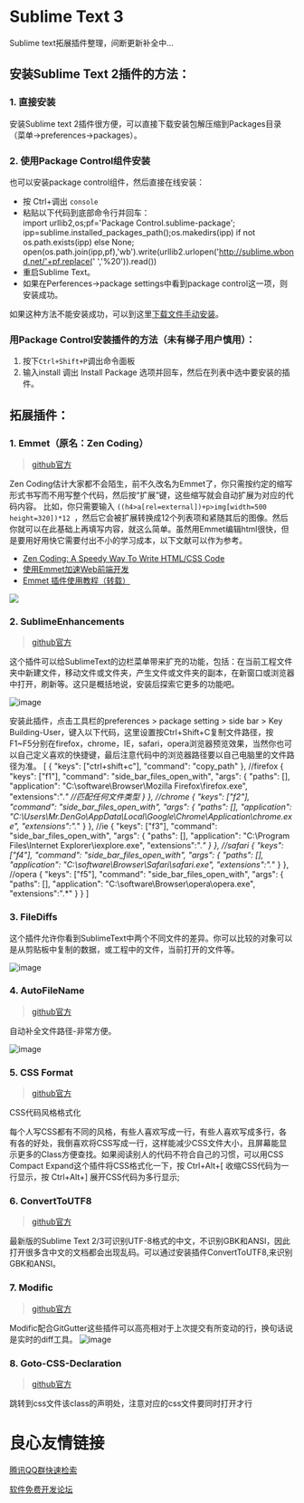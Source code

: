 # Sublime Text 3
Sublime text拓展插件整理，间断更新补全中...

## 安装Sublime Text 2插件的方法：

### 1. 直接安装
安装Sublime text 2插件很方便，可以直接下载安装包解压缩到Packages目录（菜单-\>preferences-\>packages）。

### 2. 使用Package Control组件安装
也可以安装package control组件，然后直接在线安装：
 	 
* 按 Ctrl+调出 `console`       
* 粘贴以下代码到底部命令行并回车：    
  import urllib2,os;pf='Package Control.sublime-package';
ipp=sublime.installed_packages_path();os.makedirs(ipp) if not os.path.exists(ipp) else None;
open(os.path.join(ipp,pf),'wb').write(urllib2.urlopen('http://sublime.wbond.net/'+pf.replace(' ','%20')).read())  
* 重启Sublime Text。               
* 如果在Perferences-\>package settings中看到package control这一项，则安装成功。  

如果这种方法不能安装成功，可以到这里[下载文件手动安装](http://wbond.net/sublime_packages/package_control/installation)。
  
### 用Package Control安装插件的方法（未有梯子用户慎用）：

1. 按下`Ctrl+Shift+P`调出命令面板	
2. 输入install 调出 Install Package 选项并回车，然后在列表中选中要安装的插件。


## 拓展插件：
### 1. Emmet（原名：Zen Coding）
> [github官方](https://github.com/emmetio/emmet)

Zen Coding估计大家都不会陌生，前不久改名为Emmet了，你只需按约定的缩写形式书写而不用写整个代码，然后按“扩展”键，这些缩写就会自动扩展为对应的代码内容。 比如，你只需要输入 `((h4>a[rel=external])+p>img[width=500 height=320])*12 `，然后它会被扩展转换成12个列表项和紧随其后的图像。然后你就可以在此基础上再填写内容，就这么简单。虽然用Emmet编辑html很快，但是要用好用快它需要付出不小的学习成本，以下文献可以作为参考。

* [Zen Coding: A Speedy Way To Write HTML/CSS Code](http://www.smashingmagazine.com/2009/11/21/zen-coding-a-new-way-to-write-html-code/)
* [使用Emmet加速Web前端开发](http://www.w3cplus.com/tools/using-emmet-speed-front-end-web-development.html)
* [Emmet 插件使用教程（转载）](http://www.yunxiu.org/blog/article/5490.htm)

![
](http://static.oschina.net/uploads/img/201402/05081902_YBUL.gif)

### 2. SublimeEnhancements
> [github官方](https://github.com/titoBouzout/SideBarEnhancements)

这个插件可以给SublimeText的边栏菜单带来扩充的功能，包括：在当前工程文件夹中新建文件，移动文件或文件夹，产生文件或文件夹的副本，在新窗口或浏览器中打开，刷新等。这只是概括地说，安装后探索它更多的功能吧。

![image](http://static.oschina.net/uploads/img/201402/05081904_CJ8r.gif)

安装此插件，点击工具栏的preferences > package setting > side bar > Key Building-User，键入以下代码，这里设置按Ctrl+Shift+C复制文件路径，按F1~F5分别在firefox，chrome，IE，safari，opera浏览器预览效果，当然你也可以自己定义喜欢的快捷键，最后注意代码中的浏览器路径要以自己电脑里的文件路径为准。
  [
    { "keys": ["ctrl+shift+c"], "command": "copy_path" },
    //firefox
    { "keys": ["f1"], "command": "side_bar_files_open_with",
             "args": {
                "paths": [],
                "application": "C:\\software\\Browser\\Mozilla Firefox\\firefox.exe",
                "extensions":".*" //匹配任何文件类型
            }
    },
    //chrome
    { "keys": ["f2"], "command": "side_bar_files_open_with",
            "args": {
                "paths": [],
                "application": "C:\\Users\\Mr.DenGo\\AppData\\Local\\Google\\Chrome\\Application\\chrome.exe",
                "extensions":".*"
            }
     },
    //ie
     { "keys": ["f3"], "command": "side_bar_files_open_with",
             "args": {
                "paths": [],
                "application": "C:\\Program Files\\Internet Explorer\\iexplore.exe",
                "extensions":".*"
            }
    },
    //safari
    { "keys": ["f4"], "command": "side_bar_files_open_with",
            "args": {
                "paths": [],
                "application": "C:\\software\\Browser\\Safari\\safari.exe",
                "extensions":".*"
            }
     },
     //opera
     { "keys": ["f5"], "command": "side_bar_files_open_with",
             "args": {
                "paths": [],
                "application": "C:\\software\\Browser\\opera\\opera.exe",
                "extensions":".*"
            }
    }
]
  
### 3. FileDiffs

这个插件允许你看到SublimeText中两个不同文件的差异。你可以比较的对象可以是从剪贴板中复制的数据，或工程中的文件，当前打开的文件等。

![image](http://static.oschina.net/uploads/img/201402/05081912_1if7.gif)

### 4. AutoFileName
> [github官方](https://github.com/BoundInCode/AutoFileName)

自动补全文件路径-非常方便。

![image](http://ww1.sinaimg.cn/large/7cc829d3gw1elzufip4n6j20m809hdgz.jpg)

### 5. CSS Format
> [github官方](https://github.com/mutian/Sublime-CSS-Format)

CSS代码风格格式化

每个人写CSS都有不同的风格，有些人喜欢写成一行，有些人喜欢写成多行，各有各的好处，我倒喜欢将CSS写成一行，这样能减少CSS文件大小，且屏幕能显示更多的Class方便查找。如果阅读别人的代码不符合自己的习惯，可以用CSS Compact Expand这个插件将CSS格式化一下，按 Ctrl+Alt+[ 收缩CSS代码为一行显示，按 Ctrl+Alt+] 展开CSS代码为多行显示;

### 6. ConvertToUTF8
> [github官方](https://github.com/seanliang/ConvertToUTF8)

最新版的Sublime Text 2/3可识别UTF-8格式的中文，不识别GBK和ANSI，因此打开很多含中文的文档都会出现乱码。可以通过安装插件ConvertToUTF8,来识别GBK和ANSI。

### 7. Modific
> [github官方](https://github.com/gornostal/Modific)

Modific配合GitGutter这些插件可以高亮相对于上次提交有所变动的行，换句话说是实时的diff工具。
![image](http://www.itjavaer.com/wp-content/uploads/2015/05/7cc829d3gw1elzuf87j9yj20m80dqabr.jpg)

### 8. Goto-CSS-Declaration
> [github官方](https://github.com/rmaksim/Sublime-Text-2-Goto-CSS-Declaration)

跳转到css文件该class的声明处，注意对应的css文件要同时打开才行

 # 良心友情链接

[腾讯QQ群快速检索](http://u.720life.cn/s/8cf73f7c)

[软件免费开发论坛](http://u.720life.cn/s/bbb01dc0)
